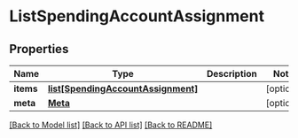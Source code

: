 # ListSpendingAccountAssignment

## Properties
Name | Type | Description | Notes
------------ | ------------- | ------------- | -------------
**items** | [**list[SpendingAccountAssignment]**](SpendingAccountAssignment.md) |  | [optional] 
**meta** | [**Meta**](Meta.md) |  | [optional] 

[[Back to Model list]](../README.md#documentation-for-models) [[Back to API list]](../README.md#documentation-for-api-endpoints) [[Back to README]](../README.md)


